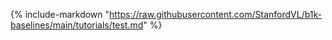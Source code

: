 
{%
    include-markdown "https://raw.githubusercontent.com/StanfordVL/b1k-baselines/main/tutorials/test.md"
%}